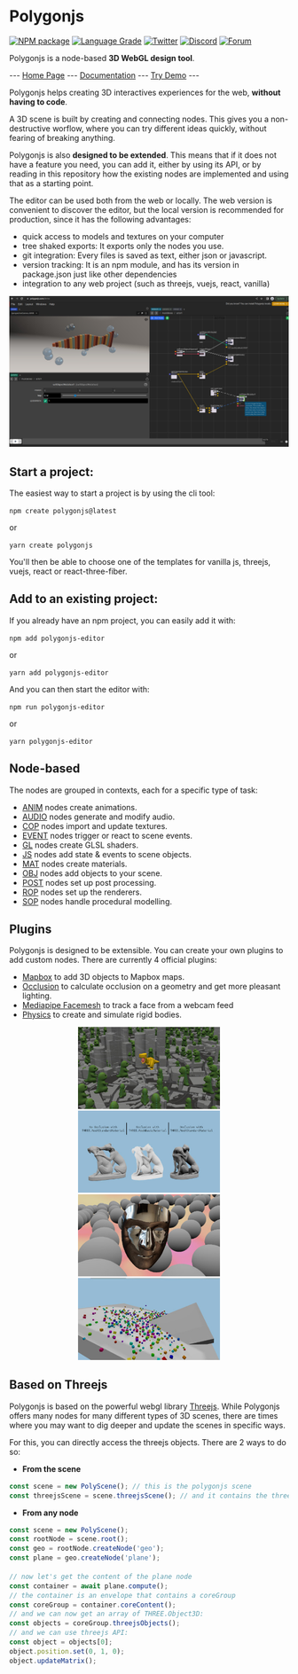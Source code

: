 # Polygonjs

[![NPM package][npm]][npm-url]
[![Language Grade][lgtm]][lgtm-url]
[![Twitter][twitter-img]][twitter-url]
[![Discord][discord-img]][discord-url]
[![Forum][forum-img]][forum-url]

Polygonjs is a node-based **3D WebGL design tool**.

--- [Home Page](https://polygonjs.com/) --- [Documentation](https://polygonjs.com/docs) --- [Try Demo](https://polygonjs.com/demo) ---

Polygonjs helps creating 3D interactives experiences for the web, **without having to code**.

A 3D scene is built by creating and connecting nodes. This gives you a non-destructive worflow, where you can try different ideas quickly, without fearing of breaking anything.

Polygonjs is also **designed to be extended**. This means that if it does not have a feature you need, you can add it, either by using its API, or by reading in this repository how the existing nodes are implemented and using that as a starting point.

The editor can be used both from the web or locally. The web version is convenient to discover the editor, but the local version is recommended for production, since it has the following advantages:

-   quick access to models and textures on your computer
-   tree shaked exports: It exports only the nodes you use.
-   git integration: Every files is saved as text, either json or javascript.
-   version tracking: It is an npm module, and has its version in package.json just like other dependencies
-   integration to any web project (such as threejs, vuejs, react, vanilla)

![Inside Polygonjs node-based Editor](https://raw.githubusercontent.com/polygonjs/polygonjs-assets/master/demo/media/demo.003.jpg?v=1)

## Start a project:

The easiest way to start a project is by using the cli tool:

`npm create polygonjs@latest`

or

`yarn create polygonjs`

You'll then be able to choose one of the templates for vanilla js, threejs, vuejs, react or react-three-fiber.

## Add to an existing project:

If you already have an npm project, you can easily add it with:

`npm add polygonjs-editor`

or

`yarn add polygonjs-editor`

And you can then start the editor with:

`npm run polygonjs-editor`

or

`yarn polygonjs-editor`

## Node-based

The nodes are grouped in contexts, each for a specific type of task:

-   [ANIM](https://polygonjs.com/docs/nodes/anim) nodes create animations.
-   [AUDIO](https://polygonjs.com/docs/nodes/audio) nodes generate and modify audio.
-   [COP](https://polygonjs.com/docs/nodes/cop) nodes import and update textures.
-   [EVENT](https://polygonjs.com/docs/nodes/event) nodes trigger or react to scene events.
-   [GL](https://polygonjs.com/docs/nodes/gl) nodes create GLSL shaders.
-   [JS](https://polygonjs.com/docs/nodes/js) nodes add state & events to scene objects.
-   [MAT](https://polygonjs.com/docs/nodes/mat) nodes create materials.
-   [OBJ](https://polygonjs.com/docs/nodes/obj) nodes add objects to your scene.
-   [POST](https://polygonjs.com/docs/nodes/post) nodes set up post processing.
-   [ROP](https://polygonjs.com/docs/nodes/rop) nodes set up the renderers.
-   [SOP](https://polygonjs.com/docs/nodes/sop) nodes handle procedural modelling.

## Plugins

Polygonjs is designed to be extensible. You can create your own plugins to add custom nodes. There are currently 4 official plugins:

-   [Mapbox](https://github.com/polygonjs/polygonjs-plugin-mapbox) to add 3D objects to Mapbox maps.
-   [Occlusion](https://github.com/polygonjs/polygonjs-plugin-occlusion) to calculate occlusion on a geometry and get more pleasant lighting.
-   [Mediapipe Facemesh](https://github.com/polygonjs/polygonjs-plugin-mediapipe-facemesh) to track a face from a webcam feed
-   [Physics](https://github.com/polygonjs/polygonjs-plugin-physics) to create and simulate rigid bodies.

<div align="center">
  <a href="https://github.com/polygonjs/plugin-mapbox" target="_blank"><img width="256" src="https://raw.githubusercontent.com/polygonjs/example-plugin-mapbox/main/doc/mapbox_examples.256.jpg" /></a>
  <a href="https://github.com/polygonjs/plugin-occlusion" target="_blank"><img width="256" src="https://raw.githubusercontent.com/polygonjs/example-plugin-occlusion/main/doc/occlusion_examples.256.jpg" /></a>
</div>
<div align="center">
  <a href="https://github.com/polygonjs/plugin-mediapipe-facemesh" target="_blank"><img width="256" src="https://github.com/polygonjs/example-plugin-mediapipe_facemesh/blob/main/public/images/metal.jpg?raw=true" /></a>
  <a href="https://github.com/polygonjs/plugin-physics" target="_blank"><img width="256" src="https://raw.githubusercontent.com/polygonjs/example-plugin-physics/main/doc/physics_examples.256.jpg" /></a>
</div>

[npm]: https://img.shields.io/npm/v/@polygonjs/polygonjs.svg
[npm-url]: https://www.npmjs.com/package/@polygonjs/polygonjs
[lgtm]: https://img.shields.io/lgtm/grade/javascript/g/polygonjs/polygonjs.svg?label=code%20quality
[lgtm-url]: https://lgtm.com/projects/g/polygonjs/polygonjs/
[twitter-img]: https://img.shields.io/twitter/follow/polygonjs.svg?style=social&label=Follow
[twitter-url]: https://twitter.com/polygonjs
[discord-img]: https://img.shields.io/discord/957773366419406888
[discord-url]: https://polygonjs.com/discord
[forum-img]: https://img.shields.io/discourse/status?server=https%3A%2F%2Fforum.polygonjs.com
[forum-url]: https://polygonjs.com/forum

## Based on Threejs

Polygonjs is based on the powerful webgl library [Threejs](https://threejs.org/). While Polygonjs offers many nodes for many different types of 3D scenes, there are times where you may want to dig deeper and update the scenes in specific ways.

For this, you can directly access the threejs objects. There are 2 ways to do so:

-   **From the scene**

```javascript
const scene = new PolyScene(); // this is the polygonjs scene
const threejsScene = scene.threejsScene(); // and it contains the threejs scene
```

-   **From any node**

```javascript
const scene = new PolyScene();
const rootNode = scene.root();
const geo = rootNode.createNode('geo');
const plane = geo.createNode('plane');

// now let's get the content of the plane node
const container = await plane.compute();
// the container is an envelope that contains a coreGroup
const coreGroup = container.coreContent();
// and we can now get an array of THREE.Object3D:
const objects = coreGroup.threejsObjects();
// and we can use threejs API:
const object = objects[0];
object.position.set(0, 1, 0);
object.updateMatrix();
```
